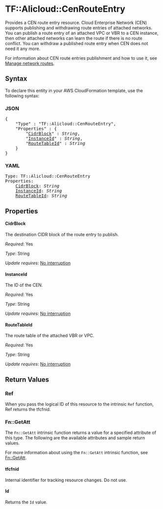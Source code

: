 # TF::Alicloud::CenRouteEntry

Provides a CEN route entry resource. Cloud Enterprise Network (CEN) supports publishing and withdrawing route entries of attached networks. You can publish a route entry of an attached VPC or VBR to a CEN instance, then other attached networks can learn the route if there is no route conflict. You can withdraw a published route entry when CEN does not need it any more.

For information about CEN route entries publishment and how to use it, see [Manage network routes](https://www.alibabacloud.com/help/doc-detail/86980.htm).

## Syntax

To declare this entity in your AWS CloudFormation template, use the following syntax:

### JSON

<pre>
{
    "Type" : "TF::Alicloud::CenRouteEntry",
    "Properties" : {
        "<a href="#cidrblock" title="CidrBlock">CidrBlock</a>" : <i>String</i>,
        "<a href="#instanceid" title="InstanceId">InstanceId</a>" : <i>String</i>,
        "<a href="#routetableid" title="RouteTableId">RouteTableId</a>" : <i>String</i>
    }
}
</pre>

### YAML

<pre>
Type: TF::Alicloud::CenRouteEntry
Properties:
    <a href="#cidrblock" title="CidrBlock">CidrBlock</a>: <i>String</i>
    <a href="#instanceid" title="InstanceId">InstanceId</a>: <i>String</i>
    <a href="#routetableid" title="RouteTableId">RouteTableId</a>: <i>String</i>
</pre>

## Properties

#### CidrBlock

The destination CIDR block of the route entry to publish.

_Required_: Yes

_Type_: String

_Update requires_: [No interruption](https://docs.aws.amazon.com/AWSCloudFormation/latest/UserGuide/using-cfn-updating-stacks-update-behaviors.html#update-no-interrupt)

#### InstanceId

The ID of the CEN.

_Required_: Yes

_Type_: String

_Update requires_: [No interruption](https://docs.aws.amazon.com/AWSCloudFormation/latest/UserGuide/using-cfn-updating-stacks-update-behaviors.html#update-no-interrupt)

#### RouteTableId

The route table of the attached VBR or VPC.

_Required_: Yes

_Type_: String

_Update requires_: [No interruption](https://docs.aws.amazon.com/AWSCloudFormation/latest/UserGuide/using-cfn-updating-stacks-update-behaviors.html#update-no-interrupt)

## Return Values

### Ref

When you pass the logical ID of this resource to the intrinsic `Ref` function, Ref returns the tfcfnid.

### Fn::GetAtt

The `Fn::GetAtt` intrinsic function returns a value for a specified attribute of this type. The following are the available attributes and sample return values.

For more information about using the `Fn::GetAtt` intrinsic function, see [Fn::GetAtt](https://docs.aws.amazon.com/AWSCloudFormation/latest/UserGuide/intrinsic-function-reference-getatt.html).

#### tfcfnid

Internal identifier for tracking resource changes. Do not use.

#### Id

Returns the <code>Id</code> value.

